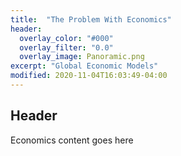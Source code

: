 ```yaml
---
title:  "The Problem With Economics"
header:
  overlay_color: "#000"
  overlay_filter: "0.0"
  overlay_image: Panoramic.png
excerpt: "Global Economic Models"
modified: 2020-11-04T16:03:49-04:00
---
```

## Header ##

Economics content goes here
